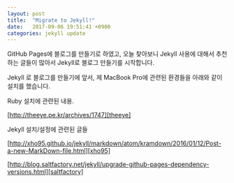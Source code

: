 ```yaml
---
layout: post
title:  "Migrate to Jekyll!"
date:   2017-09-06 19:51:41 +0900
categories: jekyll update
---
```

GitHub Pages에 블로그를 만들기로 하였고, 오늘 찾아보니 Jekyll 사용에 대해서 추천하는 글들이 많아서 Jekyll로 블로그 만들기를 시작합니다.

Jekyll 로 블로그를 만들기에 앞서, 제 MacBook Pro에 관련된 환경들을 아래와 같이 설치를 했습니다.

Ruby 설치에 관련된 내용.

[http://theeye.pe.kr/archives/1747][theeye]

Jekyll 설치/설정에 관련된 글들

[http://xho95.github.io/jekyll/markdown/atom/kramdown/2016/01/12/Post-a-new-MarkDown-file.html][xho95]

[http://blog.saltfactory.net/jekyll/upgrade-github-pages-dependency-versions.html][saltfactory]


[theeye]: http://theeye.pe.kr/archives/1747
[xho95]: http://xho95.github.io/jekyll/markdown/atom/kramdown/2016/01/12/Post-a-new-MarkDown-file.html
[saltfactory]: http://blog.saltfactory.net/jekyll/upgrade-github-pages-dependency-versions.html
